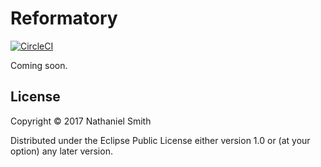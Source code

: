 # Reformatory

[![CircleCI](https://circleci.com/gh/nwjsmith/reformatory.svg?style=svg)](https://circleci.com/gh/nwjsmith/reformatory)

Coming soon.

## License

Copyright © 2017 Nathaniel Smith

Distributed under the Eclipse Public License either version 1.0 or (at your option) any later version.
